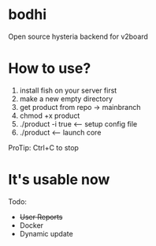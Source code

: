 # bodhi
Open source hysteria backend for v2board

# How to use?
1. install fish on your server first
2. make a new empty directory
3. get product from repo -> mainbranch
4. chmod +x product
5. ./product -i true <-- setup config file
6. ./product <-- launch core

ProTip: Ctrl+C to stop

# It's usable now

Todo:

- ~~User Reports~~
- Docker
- Dynamic update